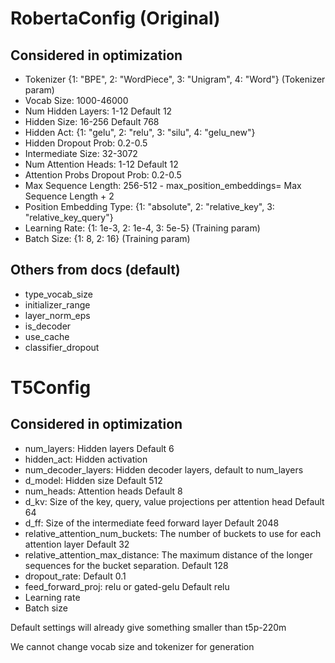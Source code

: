 # RobertaConfig (Original)

## Considered in optimization
- Tokenizer {1: "BPE", 2: "WordPiece", 3: "Unigram", 4: "Word"} (Tokenizer param)
- Vocab Size: 1000-46000
- Num Hidden Layers: 1-12 Default 12
- Hidden Size: 16-256 Default 768
- Hidden Act: {1: "gelu", 2: "relu", 3: "silu", 4: "gelu_new"}
- Hidden Dropout Prob: 0.2-0.5
- Intermediate Size: 32-3072
- Num Attention Heads: 1-12 Default 12
- Attention Probs Dropout Prob: 0.2-0.5
- Max Sequence Length: 256-512 - max_position_embeddings= Max Sequence Length + 2
- Position Embedding Type: {1: "absolute", 2: "relative_key", 3: "relative_key_query"}
- Learning Rate: {1: 1e-3, 2: 1e-4, 3: 5e-5} (Training param)
- Batch Size: {1: 8, 2: 16} (Training param)

## Others from docs (default)
- type_vocab_size
- initializer_range
- layer_norm_eps
- is_decoder
- use_cache
- classifier_dropout

# T5Config
## Considered in optimization
- num_layers: Hidden layers Default 6
- hidden_act: Hidden activation
- num_decoder_layers: Hidden decoder layers, default to num_layers
- d_model: Hidden size Default 512
- num_heads: Attention heads Default 8
- d_kv: Size of the key, query, value projections per attention head Default 64
- d_ff: Size of the intermediate feed forward layer Default 2048
- relative_attention_num_buckets: The number of buckets to use for each attention layer Default 32
- relative_attention_max_distance: The maximum distance of the longer sequences for the bucket separation. Default 128
- dropout_rate: Default 0.1
- feed_forward_proj: relu or gated-gelu Default relu
- Learning rate
- Batch size

Default settings will already give something smaller than t5p-220m

We cannot change vocab size and tokenizer for generation